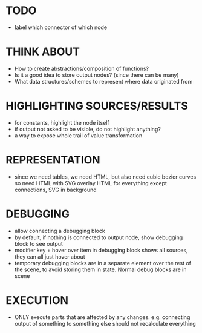 TODO
====

- label which connector of which node


THINK ABOUT
===========

- How to create abstractions/composition of functions?
- Is it a good idea to store output nodes? (since there can be many)
- What data structures/schemes to represent where data originated from


HIGHLIGHTING SOURCES/RESULTS
============================

- for constants, highlight the node itself
- if output not asked to be visible, do not highlight anything?
- a way to expose whole trail of value transformation


REPRESENTATION
==============

- since we need tables, we need HTML, but also need cubic bezier curves
  so need HTML with SVG overlay
  HTML for everything except connections, SVG in background


DEBUGGING
=========

- allow connecting a debugging block
- by default, if nothing is connected to output node, show debugging block to see output
- modifier key + hover over item in debugging block shows all sources, they can all just hover about
- temporary debugging blocks are in a separate element over the rest of the scene, to avoid storing them in state. Normal debug blocks are in scene


EXECUTION
=========

- ONLY execute parts that are affected by any changes. e.g. connecting output of something to something else should not recalculate everything
